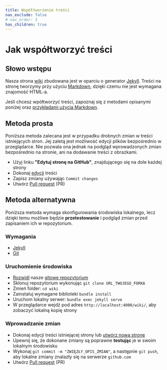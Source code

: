 ```yaml
---
title: Współtworzenie treści
nav_exclude: false
# nav_order: 5
has_children: true
---
```


# Jak współtworzyć treści

## Słowo wstępu

Nasza strona [wiki](https://homeassistantpl.github.io/wiki/) zbudowana jest w oparciu o generator [Jekyll](https://jekyllrb.com/). Treści na stronę tworzymy przy użyciu [Markdown](https://pl.wikipedia.org/wiki/Markdown), dzięki czemu nie jest wymagana znajomość HTML-a. 

Jeśli chcesz wpółtworzyć treści, zapoznaj się z metodami opisanymi poniżej oraz [przykładami użycia Markdown](https://guides.github.com/features/mastering-markdown/#examples).

## Metoda prosta

Poniższa metoda zalecana jest w przypadku drobnych zmian w treści istniejących stron. Jej zaletą jest możliwość edycji plików bezpośrednio w przeglądarce. Nie pozwala ona jednak na podgląd wprowadzonych zmian bezpośrednio na stronie, ani na dodawanie treści z obrazkami.

* Użyj linku **"Edytuj stronę na GitHub"**, znajdującego się na dole każdej strony
* Dokonaj [edycji](https://docs.github.com/en/github/managing-files-in-a-repository/editing-files-in-your-repository) treści
* Zapisz zmiany używając `Commit changes`
* Utwórz [Pull request](https://docs.github.com/en/github/collaborating-with-issues-and-pull-requests/creating-a-pull-request#creating-the-pull-request) (PR) 

## Metoda alternatywna

Poniższa metoda wymaga skonfigurowania środowiska lokalnego, lecz dzięki temu możliwe będzie **przetestowanie** i podgląd zmian przed zapisaniem ich w repozytorium. 

### Wymagania
* [Jekyll](https://jekyllrb.com/docs/installation/)
* [Git](https://git-scm.com/)

### Uruchomienie środowiska
* [Rozwidl](https://docs.github.com/en/github/getting-started-with-github/fork-a-repo) nasze [gitowe repozytorium](https://github.com/HomeAssistantPL/wiki)
* Sklonuj repozytorium wykonując `git clone URL_TWOJEGO_FORKA`
* Zmień folder: `cd wiki`
* Zainstaluj wymagane biblioteki `bundle install`
* Uruchom lokalny serwer: `bundle exec jekyll serve`
* W przeglądarce wejdź pod adres `http://localhost:4000/wiki/`, aby zobaczyć lokalną kopię strony

### Wprowadzanie zmian
* Dokonaj edycji treści istniejącej strony lub [utwórz nową stronę](wspoltworzenie-tresci/tworzenie-nowej-strony)
* Upewnij się, że dokonane zmiany są poprawne **testując** je w swoim lokalnym środowisku
* Wykonaj `git commit -m "ZWIĘZŁY_OPIS_ZMIAN"`, a następnie `git push`, aby lokalne zmiany znalazły się na serwerze `github.com`
* Utwórz [Pull request](https://docs.github.com/en/github/collaborating-with-issues-and-pull-requests/creating-a-pull-request#creating-the-pull-request) (PR) 
